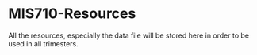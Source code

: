 # MIS710-Resources

All the resources, especially the data file will be stored here in order to be used in all trimesters. 

